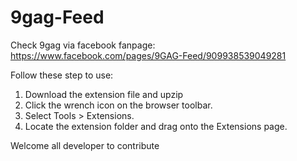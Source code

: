 # 9gag-Feed
Check 9gag via facebook
fanpage: https://www.facebook.com/pages/9GAG-Feed/909938539049281

Follow these step to use: 
1. Download the extension file and upzip 
2. Click the wrench icon on the browser toolbar.
3. Select Tools > Extensions.
4. Locate the extension folder and drag onto the Extensions page.

Welcome all developer to contribute
